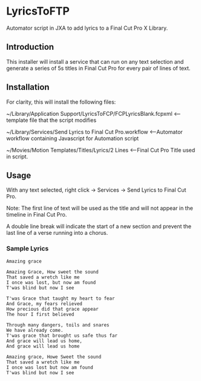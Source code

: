 # LyricsToFTP
Automator script in JXA to add lyrics to a Final Cut Pro X Library.

## **Introduction**
This installer will install a service that can run on any text selection and generate a series of 5s titles in Final Cut Pro for every pair of lines of text.


## **Installation**
For clarity, this will install the following files:

~/Library/Application Support/LyricsToFCP/FCPLyricsBlank.fcpxml <-- template file that the script modifies

~/Library/Services/Send Lyrics to Final Cut Pro.workflow <--Automator workflow containing Javascript for Automation script

~/Movies/Motion Templates/Titles/Lyrics/2 Lines <--Final Cut Pro Title used in script.


## **Usage**
With any text selected, right click -> Services -> Send Lyrics to Final Cut Pro.

Note: The first line of text will be used as the title and will not appear in the timeline in Final Cut Pro.

A double line break will indicate the start of a new section and prevent the last line of a verse running into a chorus.


### **Sample Lyrics**
```
Amazing grace

Amazing Grace, How sweet the sound
That saved a wretch like me
I once was lost, but now am found
T'was blind but now I see

T'was Grace that taught my heart to fear
And Grace, my fears relieved
How precious did that grace appear
The hour I first believed

Through many dangers, toils and snares
We have already come.
T'was grace that brought us safe thus far
And grace will lead us home,
And grace will lead us home

Amazing grace, Howe Sweet the sound
That saved a wretch like me
I once was lost but now am found
T'was blind but now I see
```
